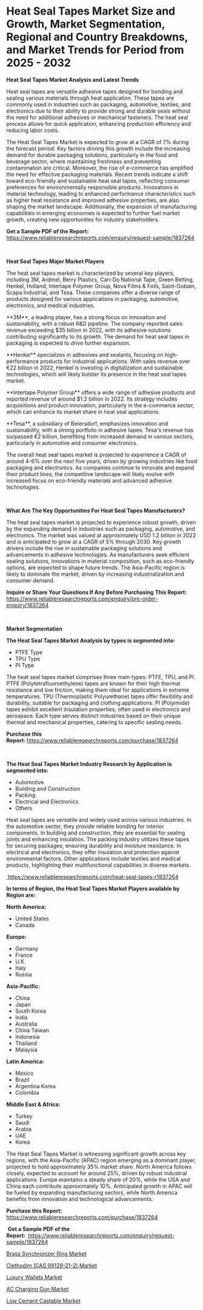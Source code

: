 <p><h1>Heat Seal Tapes Market Size and Growth, Market Segmentation, Regional and Country Breakdowns, and Market Trends for Period from 2025 -  2032</h1></p><p><strong>Heat Seal Tapes Market Analysis and Latest Trends</strong></p>
<p><p>Heat seal tapes are versatile adhesive tapes designed for bonding and sealing various materials through heat application. These tapes are commonly used in industries such as packaging, automotive, textiles, and electronics due to their ability to provide strong and durable seals without the need for additional adhesives or mechanical fasteners. The heat seal process allows for quick application, enhancing production efficiency and reducing labor costs.</p><p>The Heat Seal Tapes Market is expected to grow at a CAGR of 7% during the forecast period. Key factors driving this growth include the increasing demand for durable packaging solutions, particularly in the food and beverage sector, where maintaining freshness and preventing contamination are critical. Moreover, the rise of e-commerce has amplified the need for effective packaging materials. Recent trends indicate a shift toward eco-friendly and sustainable heat seal tapes, reflecting consumer preferences for environmentally responsible products. Innovations in material technology, leading to enhanced performance characteristics such as higher heat resistance and improved adhesive properties, are also shaping the market landscape. Additionally, the expansion of manufacturing capabilities in emerging economies is expected to further fuel market growth, creating new opportunities for industry stakeholders.</p></p>
<p><strong>Get a Sample PDF of the Report:&nbsp;</strong> <a href="https://www.reliableresearchreports.com/enquiry/request-sample/1837264?utm_campaign=115&utm_medium=2&utm_source=Github&utm_content=ia&utm_term=30012025&utm_id=heat-seal-tapes">https://www.reliableresearchreports.com/enquiry/request-sample/1837264</a></p>
<p>&nbsp;</p>
<p><strong>Heat Seal Tapes Major Market Players</strong></p>
<p><p>The heat seal tapes market is characterized by several key players, including 3M, Ardmel, Berry Plastics, Can-Do National Tape, Green Belting, Henkel, Holland, Intertape Polymer Group, Nova Films & Foils, Saint-Gobain, Scapa Industrial, and Tesa. These companies offer a diverse range of products designed for various applications in packaging, automotive, electronics, and medical industries.</p><p>**3M**, a leading player, has a strong focus on innovation and sustainability, with a robust R&D pipeline. The company reported sales revenue exceeding $35 billion in 2022, with its adhesive solutions contributing significantly to its growth. The demand for heat seal tapes in packaging is expected to drive further expansion.</p><p>**Henkel** specializes in adhesives and sealants, focusing on high-performance products for industrial applications. With sales revenue over €22 billion in 2022, Henkel is investing in digitalization and sustainable technologies, which will likely bolster its presence in the heat seal tapes market.</p><p>**Intertape Polymer Group** offers a wide range of adhesive products and reported revenue of around $1.2 billion in 2022. Its strategy includes acquisitions and product innovation, particularly in the e-commerce sector, which can enhance its market share in heat seal applications.</p><p>**Tesa**, a subsidiary of Beiersdorf, emphasizes innovation and sustainability, with a strong portfolio in adhesive tapes. Tesa's revenue has surpassed €2 billion, benefiting from increased demand in various sectors, particularly in automotive and consumer electronics.</p><p>The overall heat seal tapes market is projected to experience a CAGR of around 4-6% over the next five years, driven by growing industries like food packaging and electronics. As companies continue to innovate and expand their product lines, the competitive landscape will likely evolve with increased focus on eco-friendly materials and advanced adhesive technologies.</p></p>
<p>&nbsp;</p>
<p><strong>What Are The Key Opportunities For Heat Seal Tapes Manufacturers?</strong></p>
<p><p>The heat seal tapes market is projected to experience robust growth, driven by the expanding demand in industries such as packaging, automotive, and electronics. The market was valued at approximately USD 1.2 billion in 2022 and is anticipated to grow at a CAGR of 5% through 2030. Key growth drivers include the rise in sustainable packaging solutions and advancements in adhesive technologies. As manufacturers seek efficient sealing solutions, innovations in material composition, such as eco-friendly options, are expected to shape future trends. The Asia-Pacific region is likely to dominate the market, driven by increasing industrialization and consumer demand.</p></p>
<p><strong>Inquire or Share Your Questions If Any Before Purchasing This Report:</strong> <a href="https://www.reliableresearchreports.com/enquiry/pre-order-enquiry/1837264?utm_campaign=115&utm_medium=2&utm_source=Github&utm_content=ia&utm_term=30012025&utm_id=heat-seal-tapes">https://www.reliableresearchreports.com/enquiry/pre-order-enquiry/1837264</a></p>
<p>&nbsp;</p>
<p><strong>Market Segmentation</strong></p>
<p><strong>The Heat Seal Tapes Market Analysis by types is segmented into:</strong></p>
<p><ul><li>PTFE Type</li><li>TPU Type</li><li>PI Type</li></ul></p>
<p><p>The heat seal tapes market comprises three main types: PTFE, TPU, and PI. PTFE (Polytetrafluoroethylene) tapes are known for their high thermal resistance and low friction, making them ideal for applications in extreme temperatures. TPU (Thermoplastic Polyurethane) tapes offer flexibility and durability, suitable for packaging and clothing applications. PI (Polyimide) tapes exhibit excellent insulation properties, often used in electronics and aerospace. Each type serves distinct industries based on their unique thermal and mechanical properties, catering to specific sealing needs.</p></p>
<p><strong>Purchase this Report:&nbsp;</strong><a href="https://www.reliableresearchreports.com/purchase/1837264?utm_campaign=115&utm_medium=2&utm_source=Github&utm_content=ia&utm_term=30012025&utm_id=heat-seal-tapes">https://www.reliableresearchreports.com/purchase/1837264</a></p>
<p>&nbsp;</p>
<p><strong>The Heat Seal Tapes Market Industry Research by Application is segmented into:</strong></p>
<p><ul><li>Automotive</li><li>Building and Construction</li><li>Packing</li><li>Electrical and Electronics</li><li>Others</li></ul></p>
<p><p>Heat seal tapes are versatile and widely used across various industries. In the automotive sector, they provide reliable bonding for interior components. In building and construction, they are essential for sealing joints and enhancing insulation. The packing industry utilizes these tapes for securing packages, ensuring durability and moisture resistance. In electrical and electronics, they offer insulation and protection against environmental factors. Other applications include textiles and medical products, highlighting their multifunctional capabilities in diverse markets.</p></p>
<p><a href="https://www.reliableresearchreports.com/heat-seal-tapes-r1837264?utm_campaign=115&utm_medium=2&utm_source=Github&utm_content=ia&utm_term=30012025&utm_id=heat-seal-tapes">&nbsp;https://www.reliableresearchreports.com/heat-seal-tapes-r1837264</a></p>
<p><strong>In terms of Region, the Heat Seal Tapes Market Players available by Region are:</strong></p>
<p>
    <p> <strong> North America: </strong>
        <ul>
            <li>United States</li>
            <li>Canada</li>
        </ul>
        </p> 
    <p> <strong> Europe: </strong>
        <ul>
            <li>Germany</li>
            <li>France</li>
            <li>U.K.</li>
            <li>Italy</li>
            <li>Russia</li>
        </ul>
        </p> 
    <p> <strong> Asia-Pacific: </strong>
        <ul>
            <li>China</li>
            <li>Japan</li>
            <li>South Korea</li>
            <li>India</li>
            <li>Australia</li>
            <li>China Taiwan</li>
            <li>Indonesia</li>
            <li>Thailand</li>
            <li>Malaysia</li>
        </ul>
        </p> 
    <p> <strong> Latin America: </strong>
        <ul>
            <li>Mexico</li>
            <li>Brazil</li>
            <li>Argentina Korea</li>
            <li>Colombia</li>
        </ul>
        </p> 
    <p> <strong> Middle East & Africa: </strong>
        <ul>
            <li>Turkey</li>
            <li>Saudi</li>
            <li>Arabia</li>
            <li>UAE</li>
            <li>Korea</li>
        </ul>
    </p>
    </p>
<p><p>The Heat Seal Tapes Market is witnessing significant growth across key regions, with the Asia-Pacific (APAC) region emerging as a dominant player, projected to hold approximately 35% market share. North America follows closely, expected to account for around 25%, driven by robust industrial applications. Europe maintains a steady share of 20%, while the USA and China each contribute approximately 10%. Anticipated growth in APAC will be fueled by expanding manufacturing sectors, while North America benefits from innovation and technological advancements.</p></p>
<p><strong>Purchase this Report: </strong><a href="https://www.reliableresearchreports.com/purchase/1837264?utm_campaign=115&utm_medium=2&utm_source=Github&utm_content=ia&utm_term=30012025&utm_id=heat-seal-tapes">https://www.reliableresearchreports.com/purchase/1837264</a></p>
<p>&nbsp;<strong>Get a Sample PDF of the Report:&nbsp;&nbsp;</strong><a href="https://www.reliableresearchreports.com/enquiry/request-sample/1837264?utm_campaign=115&utm_medium=2&utm_source=Github&utm_content=ia&utm_term=30012025&utm_id=heat-seal-tapes">https://www.reliableresearchreports.com/enquiry/request-sample/1837264</a></p>
<p><strong></strong></p>
<p><p><a href="https://github.com/ziogaskangui96/Market-Research-Report-List-1/blob/main/brass-synchronizer-ring-market.md?utm_campaign=115&utm_medium=2&utm_source=Github&utm_content=ia&utm_term=30012025&utm_id=heat-seal-tapes">Brass Synchronizer Ring Market</a></p><p><a href="https://www.linkedin.com/pulse/evaluating-clethodim-cas-99129-21-2-market-current-trends-uzy8c?utm_campaign=115&utm_medium=2&utm_source=Github&utm_content=ia&utm_term=30012025&utm_id=heat-seal-tapes">Clethodim (CAS 99129-21-2) Market</a></p><p><a href="https://www.linkedin.com/pulse/expanding-luxury-wallets-market-size-projected-cagr-65-from-tvxae?utm_campaign=115&utm_medium=2&utm_source=Github&utm_content=ia&utm_term=30012025&utm_id=heat-seal-tapes">Luxury Wallets Market</a></p><p><a href="https://github.com/carylgrinko/Market-Research-Report-List-1/blob/main/ac-charging-gun-market.md?utm_campaign=115&utm_medium=2&utm_source=Github&utm_content=ia&utm_term=30012025&utm_id=heat-seal-tapes">AC Charging Gun Market</a></p><p><a href="https://www.linkedin.com/pulse/strategic-forecast-low-cement-castable-market-growth-trends-dbpee?utm_campaign=115&utm_medium=2&utm_source=Github&utm_content=ia&utm_term=30012025&utm_id=heat-seal-tapes">Low Cement Castable Market</a></p></p>